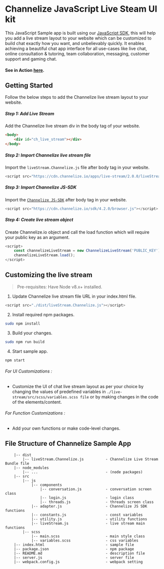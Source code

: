 # Channelize JavaScript Live Steam UI kit

This JavaScript Sample app is built using our [JavaScript SDK](https://docs.channelize.io/javascript-sdk-introduction-overview), this will help you add a live stream layout to your website which can be customized to build chat exactly how you want, and unbelievably quickly. It enables achieving a beautiful chat app interface for all use-cases like live chat, online consultation & tutoring, team collaboration, messaging, customer support and gaming chat. 


#### See in Action [here](https://demo.channelize.io/livestream).

## Getting Started

Follow the below steps to add the Channelize live stream layout to your website.

##### Step 1: Add Live Stream #####

Add the Channelize live stream div in the body tag of your website.
  
```html
<body>
    <div id="ch_live_stream"></div>
</body>
```

##### Step 2: Import Channelize live stream file #####

Import the `liveStream.Channelize.js` file after body tag in your website.

```javascript
<script src="https://cdn.channelize.io/apps/live-stream/2.0.0/liveStream.Channelize.js"></script>
```

##### Step 3: Import Channelize JS-SDK #####

Import the [`Channelize JS-SDK`](https://docs.channelize.io/javascript-sdk-introduction-overview) after body tag in your website.

```javascript
<script src="https://cdn.channelize.io/sdk/4.2.0/browser.js"></script>
```

##### Step 4: Create live stream object #####

Create Channelize.io object and call the load function which will require your public key as an argument.

```javascript
<script>
    const channelizeLiveStream = new ChannelizeLiveStream('PUBLIC_KEY');
    channelizeLiveStream.load();
</script>
```

## Customizing the live stream

> Pre-requisites: Have Node v8.x+ installed.

1. Update Channelize live stream file URL in your index.html file.
```javascript
<script src="./dist/liveStream.Channelize.js"></script>
```

2. Install required npm packages.
```bash
sudo npm install
```

3. Build your changes.
```bash
sudo npm run build
```
        
4. Start sample app.
```bash
npm start
```

###### For UI Customizations : ######

- Customize the UI of chat live stream layout as per your choice by changing the values of predefined variables in `./live-stream/src/scss/variables.scss file` or by making changes in the code of the elements/content.


###### For Function Customizations : ######

- Add your own functions or make code-level changes.


## File Structure of Channelize Sample App
```
    |-- dist
        |-- liveStream.Channelize.js          - Channelize Live Stream Bundle file
    |-- node_modules
        |-- ...                               - (node packages)
    |-- src
        |-- js
            |-- components  
                |-- conversation.js           - conversation screen class
                |-- login.js                  - login class
                |-- threads.js                - threads screen class
            |-- adapter.js                    - Channelize JS SDK functions
            |-- constants.js                  - const variables
            |-- utility.js                    - utility functions
            |-- liveStream.js                 - live stream main functions
        |-- scss
            |-- main.scss                     - main style class
            |-- variables.scss                - css variables
    |-- index.html                            - sample file
    |-- package.json                          - npm package
    |-- README.md                             - description file
    |-- server.js                             - server file
    |-- webpack.config.js                     - webpack setting
```